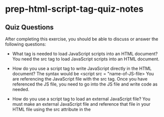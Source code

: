 # prep-html-script-tag-quiz-notes

## Quiz Questions

After completing this exercise, you should be able to discuss or answer the following questions:

- What tag is needed to load JavaScript scripts into an HTML document?
  You need the src tag to load JavaScript scripts into an HTML document.

- How do you use a script tag to write JavaScript directly in the HTML document?
  The syntax would be <script src = "name-of-JS-file></script>
  You are referencing the JavaScript file with the src tag. Once you have referenced the JS file, you need to go into the JS file and write code as needed.

- How do you use a script tag to load an external JavaScript file?
  You must make an external JavaScript file and reference that file in your HTML file using the src attribute in the <script> tag.

## Notes

All student notes should be written here.

How to write `Code Examples` in markdown

for JS:

```javascript
const data = 'Howdy';
```

for HTML:

```html
<div>
  <p>This is text content</p>
</div>
```

for CSS:

```css
div {
  width: 100%;
}
```
